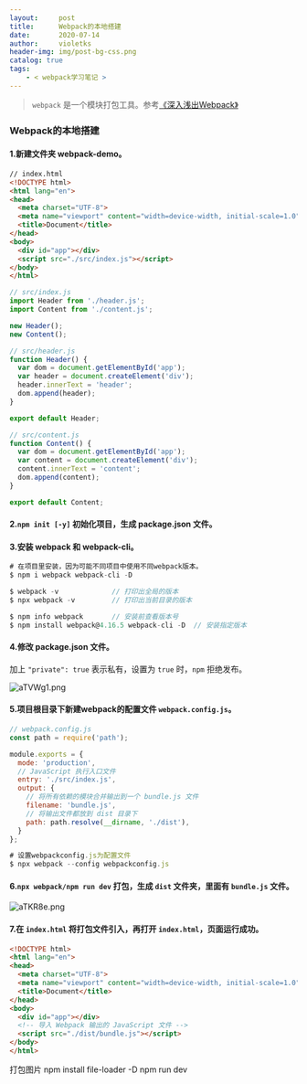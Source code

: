 ```yaml
---
layout:     post
title:      Webpack的本地搭建
date:       2020-07-14
author:     violetks
header-img: img/post-bg-css.png
catalog: true
tags:
    - < webpack学习笔记 >
---
```


> `webpack` 是一个模块打包工具。参考[《深入浅出Webpack》](https://webpack.wuhaolin.cn/)

### Webpack的本地搭建

#### 1.新建文件夹 webpack-demo。

```html
// index.html
<!DOCTYPE html>
<html lang="en">
<head>
  <meta charset="UTF-8">
  <meta name="viewport" content="width=device-width, initial-scale=1.0">
  <title>Document</title>
</head>
<body>
  <div id="app"></div>
  <script src="./src/index.js"></script>
</body>
</html>
```

```javascript
// src/index.js
import Header from './header.js';
import Content from './content.js';

new Header();
new Content();
```

```javascript
// src/header.js
function Header() {
  var dom = document.getElementById('app');
  var header = document.createElement('div');
  header.innerText = 'header';
  dom.append(header);
}

export default Header;
```

```javascript
// src/content.js
function Content() {
  var dom = document.getElementById('app');
  var content = document.createElement('div');
  content.innerText = 'content';
  dom.append(content);
}

export default Content;
```

#### 2.`npm init [-y]` 初始化项目，生成 package.json 文件。

#### 3.安装 webpack 和 webpack-cli。

```javascript
# 在项目里安装，因为可能不同项目中使用不同webpack版本。
$ npm i webpack webpack-cli -D

$ webpack -v             // 打印出全局的版本
$ npx webpack -v         // 打印出当前目录的版本

$ npm info webpack       // 安装前查看版本号
$ npm install webpack@4.16.5 webpack-cli -D  // 安装指定版本
```

#### 4.修改 package.json 文件。

加上 `"private": true` 表示私有，设置为 `true` 时，`npm` 拒绝发布。<br>

![aTVWg1.png](https://s1.ax1x.com/2020/08/09/aTVWg1.png)

#### 5.项目根目录下新建webpack的配置文件 `webpack.config.js`。

```javascript
// webpack.config.js
const path = require('path');

module.exports = {
  mode: 'production',
  // JavaScript 执行入口文件
  entry: './src/index.js',
  output: {
    // 将所有依赖的模块合并输出到一个 bundle.js 文件
    filename: 'bundle.js',
    // 将输出文件都放到 dist 目录下
    path: path.resolve(__dirname, './dist'),
  }
};
```

```javascript
# 设置webpackconfig.js为配置文件
$ npx webpack --config webpackconfig.js
```

#### 6.`npx webpack/npm run dev` 打包，生成 `dist` 文件夹，里面有 `bundle.js` 文件。

![aTKR8e.png](https://s1.ax1x.com/2020/08/09/aTKR8e.png)

#### 7.在 `index.html` 将打包文件引入，再打开 `index.html`，页面运行成功。

```html
<!DOCTYPE html>
<html lang="en">
<head>
  <meta charset="UTF-8">
  <meta name="viewport" content="width=device-width, initial-scale=1.0">
  <title>Document</title>
</head>
<body>
  <div id="app"></div>
  <!-- 导入 Webpack 输出的 JavaScript 文件 -->
  <script src="./dist/bundle.js"></script>
</body>
</html>
```


打包图片
npm install file-loader -D
npm run dev